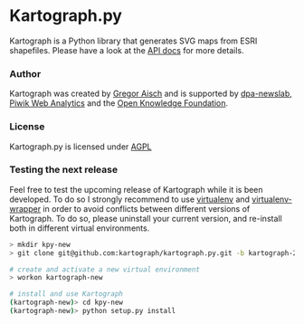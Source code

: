 # Kartograph.py

Kartograph is a Python library that generates SVG maps from ESRI shapefiles. Please have a look at the [API docs](https://github.com/kartograph/kartograph.py/wiki/API) for more details.

### Author

Kartograph was created by [Gregor Aisch](http://github.com/gka/) and is supported by [dpa-newslab](http://www.dpa-newslab.com/), [Piwik Web Analytics](http://piwik.org) and the [Open Knowledge Foundation](http://okfn.org). 

### License

Kartograph.py is licensed under [AGPL](http://www.gnu.org/licenses/agpl-3.0.txt)

### Testing the next release

Feel free to test the upcoming release of Kartograph while it is been developed. To do so I strongly recommend to use [virtualenv](http://www.virtualenv.org/en/latest/index.html) and [virtualenv-wrapper](http://www.doughellmann.com/projects/virtualenvwrapper/) in order to avoid conflicts between different versions of Kartograph. To do so, please uninstall your current version, and re-install both in different virtual environments.

```sh
> mkdir kpy-new
> git clone git@github.com:kartograph/kartograph.py.git -b kartograph-2 kpy-new

# create and activate a new virtual environment
> workon kartograph-new

# install and use Kartograph
(kartograph-new)> cd kpy-new
(kartograph-new)> python setup.py install
```



